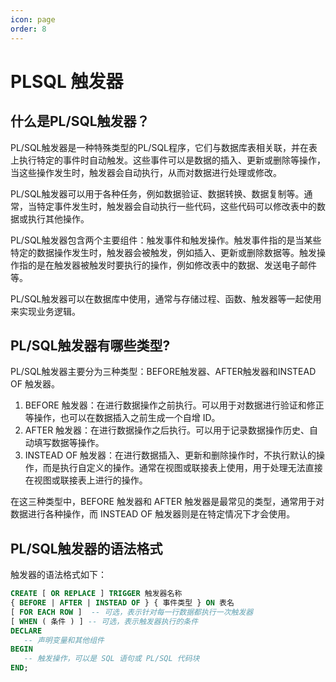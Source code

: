 ```yaml
---
icon: page
order: 8
---
```

# PLSQL 触发器

## 什么是PL/SQL触发器？

PL/SQL触发器是一种特殊类型的PL/SQL程序，它们与数据库表相关联，并在表上执行特定的事件时自动触发。这些事件可以是数据的插入、更新或删除等操作，当这些操作发生时，触发器会自动执行，从而对数据进行处理或修改。

PL/SQL触发器可以用于各种任务，例如数据验证、数据转换、数据复制等。通常，当特定事件发生时，触发器会自动执行一些代码，这些代码可以修改表中的数据或执行其他操作。

PL/SQL触发器包含两个主要组件：触发事件和触发操作。触发事件指的是当某些特定的数据操作发生时，触发器会被触发，例如插入、更新或删除数据等。触发操作指的是在触发器被触发时要执行的操作，例如修改表中的数据、发送电子邮件等。

PL/SQL触发器可以在数据库中使用，通常与存储过程、函数、触发器等一起使用来实现业务逻辑。

## PL/SQL触发器有哪些类型?

PL/SQL触发器主要分为三种类型：BEFORE触发器、AFTER触发器和INSTEAD OF 触发器。

1. BEFORE 触发器：在进行数据操作之前执行。可以用于对数据进行验证和修正等操作，也可以在数据插入之前生成一个自增 ID。
2. AFTER 触发器：在进行数据操作之后执行。可以用于记录数据操作历史、自动填写数据等操作。
3. INSTEAD OF 触发器：在进行数据插入、更新和删除操作时，不执行默认的操作，而是执行自定义的操作。通常在视图或联接表上使用，用于处理无法直接在视图或联接表上进行的操作。

在这三种类型中，BEFORE 触发器和 AFTER 触发器是最常见的类型，通常用于对数据进行各种操作，而 INSTEAD OF 触发器则是在特定情况下才会使用。

## PL/SQL触发器的语法格式

触发器的语法格式如下：

```sql
CREATE [ OR REPLACE ] TRIGGER 触发器名称
{ BEFORE | AFTER | INSTEAD OF } { 事件类型 } ON 表名
[ FOR EACH ROW ]  -- 可选，表示针对每一行数据都执行一次触发器
[ WHEN ( 条件 ) ] -- 可选，表示触发器执行的条件
DECLARE
   -- 声明变量和其他组件
BEGIN
   -- 触发操作，可以是 SQL 语句或 PL/SQL 代码块
END;
```

## 





